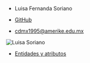 - Luisa Fernanda Soriano

- [GitHub](https://github.com/Wichota)

- cdmx1995@amerike.edu.mx

 ![Luisa Soriano](https://cdn.discordapp.com/attachments/1011284720350412802/1011658260312498256/IMG_20220816_144813_528.webp)

- [Entidades y atributos](./EntidadesYAtributos.md)


